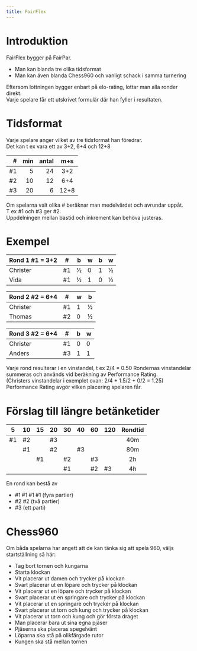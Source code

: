 ```yaml
---
title: FairFlex
---
```


# Introduktion

FairFlex bygger på FairPar. 
* Man kan blanda tre olika tidsformat
* Man kan även blanda Chess960 och vanligt schack i samma turnering

Eftersom lottningen bygger enbart på elo-rating, lottar man alla ronder direkt.  
Varje spelare får ett utskrivet formulär där han fyller i resultaten.  

# Tidsformat

Varje spelare anger vilket av tre tidsformat han föredrar.  
Det kan t ex vara ett av 3+2, 6+4 och 12+8

|#|min|antal|m+s|
|--:|--:|-:|:---:|
|#1 |5  |24|3+2  |
|#2 |10 |12|6+4  |
|#3 |20 | 6|12+8 |

Om spelarna valt olika # beräknar man medelvärdet och avrundar uppåt.  
T ex #1 och #3 ger #2.  
Uppdelningen mellan bastid och inkrement kan behöva justeras.  

# Exempel

|Rond 1 #1 = 3+2|#  |b|w|b|w|
|---------------|:-:|-|-|-|-|
|Christer       |#1 |½|0|1|½|
|Vida           |#1 |½|1|0|½|

|Rond 2 #2 = 6+4|#  |w|b|
|---------------|:-:|-|-|
|Christer       |#1 |1|½|
|Thomas         |#2 |0|½|

|Rond 3 #2 = 6+4|#  |b|w|
|---------------|:-:|-|-|
|Christer       |#1 |0|0|
|Anders         |#3 |1|1|

Varje rond resulterar i en vinstandel, t ex 2/4 = 0.50
Rondernas vinstandelar summeras och används vid beräkning av Performance Rating.  
(Christers vinstandelar i exemplet ovan: 2/4 + 1.5/2 + 0/2 = 1.25)  
Performance Rating avgör vilken placering spelaren får.  

# Förslag till längre betänketider

| 5|10|15|20|30|40|60|120|Rondtid|
|--|--|--|--|--|--|--|---|:-----:|
|#1|#2|  |#3|  |  |  |   |40m    |
|  |#1|  |#2|  |#3|  |   |80m    |
|  |  |#1|  |#2|  |#3|   |2h     |
|  |  |  |  |#1|  |#2|#3 |4h     |

En rond kan bestå av 
* #1 #1 #1 #1 (fyra partier)
* #2 #2       (två partier)
* #3          (ett parti)

# Chess960

Om båda spelarna har angett att de kan tänka sig att spela 960, väljs startställning så här:
* Tag bort tornen och kungarna
* Starta klockan
* Vit placerar ut damen och trycker på klockan
* Svart placerar ut en löpare och trycker på klockan
* Vit placerar ut en löpare och trycker på klockan
* Svart placerar ut en springare och trycker på klockan
* Vit placerar ut en springare och trycker på klockan
* Svart placerar ut torn och kung och trycker på klockan
* Vit placerar ut torn och kung och gör första draget
* Man placerar bara ut sina egna pjäser
* Pjäserna ska placeras spegelvänt
* Löparna ska stå på olikfärgade rutor
* Kungen ska stå mellan tornen
